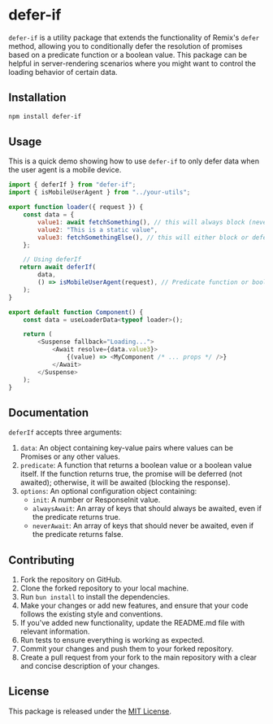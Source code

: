 # defer-if

`defer-if` is a utility package that extends the functionality of Remix's `defer` method, allowing you to conditionally defer the resolution of promises based on a predicate function or a boolean value. This package can be helpful in server-rendering scenarios where you might want to control the loading behavior of certain data.

## Installation

```sh
npm install defer-if
```

## Usage

This is a quick demo showing how to use `defer-if` to only defer data when the user agent is a
mobile device.

```javascript
import { deferIf } from "defer-if";
import { isMobileUserAgent } from "../your-utils";

export function loader({ request }) {
    const data = {
        value1: await fetchSomething(), // this will always block (never defer)
        value2: "This is a static value",
        value3: fetchSomethingElse(), // this will either block or defer based on `deferIf`
    };

    // Using deferIf
   return await deferIf(
        data,
        () => isMobileUserAgent(request), // Predicate function or boolean
    );
}

export default function Component() {
    const data = useLoaderData<typeof loader>();

    return (
        <Suspense fallback="Loading...">
            <Await resolve={data.value3}>
                {(value) => <MyComponent /* ... props */ />}
            </Await>
        </Suspense>
    );
}
```

## Documentation

`deferIf` accepts three arguments:

1. `data`: An object containing key-value pairs where values can be Promises or any other values.
2. `predicate`: A function that returns a boolean value or a boolean value itself. If the function returns true, the promise will be deferred (not awaited); otherwise, it will be awaited (blocking the response).
3. `options`: An optional configuration object containing:
   - `init`: A number or ResponseInit value.
   - `alwaysAwait`: An array of keys that should always be awaited, even if the predicate returns true.
   - `neverAwait`: An array of keys that should never be awaited, even if the predicate returns false.

## Contributing

1. Fork the repository on GitHub.
2. Clone the forked repository to your local machine.
3. Run `bun install` to install the dependencies.
4. Make your changes or add new features, and ensure that your code follows the existing style and conventions.
5. If you've added new functionality, update the README.md file with relevant information.
6. Run tests to ensure everything is working as expected.
7. Commit your changes and push them to your forked repository.
8. Create a pull request from your fork to the main repository with a clear and concise description of your changes.

## License

This package is released under the [MIT License](./LICENSE).
